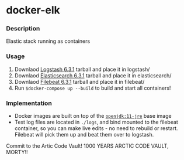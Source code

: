 # docker-elk

### Description
Elastic stack running as containers

### Usage
1) Downlaod [Logstash 6.3.1](https://artifacts.elastic.co/downloads/logstash/logstash-6.3.1.tar.gz) tarball and place it in logstash/
2) Downlaod [Elasticsearch 6.3.1](https://artifacts.elastic.co/downloads/elasticsearch/elasticsearch-6.3.1.tar.gz) tarball and place it in elasticsearch/
3) Downlaod [Filebeat 6.3.1](https://artifacts.elastic.co/downloads/beats/filebeat/filebeat-6.3.1-linux-x86_64.tar.gz) tarball and place it in filebeat/
4) Run ```$docker-compose up --build``` to build and start all containers!

### Implementation
+ Docker images are built on top of the [```openjdk:11-jre```](https://docs.docker.com/samples/library/openjdk/) base image
+ Test log files are located in ```./logs```, and bind mounted to the filebeat container, so you can make live edits - no need to rebuild or restart.  Filebeat will pick them up and beat them over to logstash.

Commit to the Artic Code Vault! 1000 YEARS ARCTIC CODE VAULT, MORTY!!
